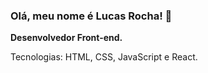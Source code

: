 ### Olá, meu nome é Lucas Rocha! 👋

<p align="left">
  <strong>Desenvolvedor Front-end.</strong>
</p>

<p align="left">
  Tecnologias: HTML, CSS, JavaScript e React.
</p>

<!--
**lucasrochabz/lucasrochabz** is a ✨ _special_ ✨ repository because its `README.md` (this file) appears on your GitHub profile.

Here are some ideas to get you started:

- 🔭 I’m currently working on ...
- 🌱 I’m currently learning ...
- 👯 I’m looking to collaborate on ...
- 🤔 I’m looking for help with ...
- 💬 Ask me about ...
- 📫 How to reach me: ...
- 😄 Pronouns: ...
- ⚡ Fun fact: ...
-->
